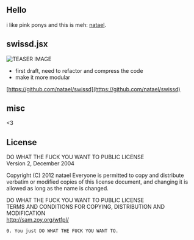 Hello  
---
i like pink ponys and this is meh: [natael](https://github.com/natael).

swissd.jsx  
---
![TEASER IMAGE](https://raw.github.com/natael/swissd/master/swissd.png)

- first draft, need to refactor and compress the code
- make it more modular

[https://github.com/natael/swissd](https://github.com/natael/swissd)

misc  
---  
<3

License  
---

DO WHAT THE FUCK YOU WANT TO PUBLIC LICENSE  
Version 2, December 2004  

 Copyright (C) 2012 natael
 Everyone is permitted to copy and distribute verbatim or modified copies of this license document, and changing it is allowed as long as the name is changed.  

DO WHAT THE FUCK YOU WANT TO PUBLIC LICENSE  
TERMS AND CONDITIONS FOR COPYING, DISTRIBUTION AND MODIFICATION  
http://sam.zoy.org/wtfpl/

`0. You just DO WHAT THE FUCK YOU WANT TO.  `
